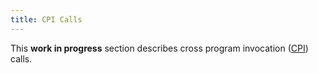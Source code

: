 ```yaml
---
title: CPI Calls
---
```


This **work in progress** section describes cross program invocation ([CPI](https://project-serum.github.io/anchor/tutorials/tutorial-3.html))
calls.
